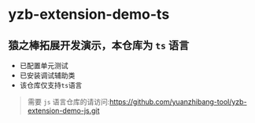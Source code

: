 # yzb-extension-demo-ts

## 猿之棒拓展开发演示，本仓库为 `ts` 语言

- 已配置单元测试
- 已安装调试辅助类
- 该仓库仅支持`ts`语言

> 需要 `js` 语言仓库的请访问:https://github.com/yuanzhibang-tool/yzb-extension-demo-js.git
